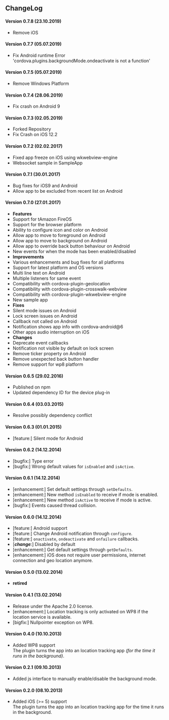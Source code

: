 ## ChangeLog

#### Version 0.7.8 (23.10.2019)

- Remove iOS

#### Version 0.7.7 (05.07.2019)

- Fix Android runtime Error 'cordova.plugins.backgroundMode.ondeactivate is not a function'

#### Version 0.7.5 (05.07.2019)

- Remove Windows Platform

#### Version 0.7.4 (28.06.2019)

- Fix crash on Android 9

#### Version 0.7.3 (02.05.2019)

- Forked Repository
- Fix Crash on iOS 12.2

#### Version 0.7.2 (02.02.2017)

- Fixed app freeze on iOS using wkwebview-engine
- Websocket sample in SampleApp

#### Version 0.7.1 (30.01.2017)

- Bug fixes for iOS9 and Android
- Allow app to be excluded from recent list on Android

#### Version 0.7.0 (27.01.2017)

- **Features**
- Support for tAmazon FireOS
- Support for the browser platform
- Ability to configure icon and color on Android
- Allow app to move to foreground on Android
- Allow app to move to background on Android
- Allow app to override back button behaviour on Android
- New events for when the mode has been enabled/disabled
- **Improvements**
- Various enhancements and bug fixes for all platforms
- Support for latest platform and OS versions
- Multi line text on Android
- Multiple listeners for same event
- Compatibility with cordova-plugin-geolocation
- Compatibility with cordova-plugin-crosswalk-webview
- Compatibility with cordova-plugin-wkwebview-engine
- New sample app
- **Fixes**
- Silent mode issues on Android
- Lock screen issues on Android
- Callback not called on Android
- Notification shows app info with cordova-android@6
- Other apps audio interruption on iOS
- **Changes**
- Deprecate event callbacks
- Notification not visible by default on lock screen
- Remove ticker property on Android
- Remove unexpected back button handler
- Remove support for wp8 platform

#### Version 0.6.5 (29.02.2016)

- Published on npm
- Updated dependency ID for the device plug-in

#### Version 0.6.4 (03.03.2015)

- Resolve possibly dependency conflict

#### Version 0.6.3 (01.01.2015)

- [feature:] Silent mode for Android

#### Version 0.6.2 (14.12.2014)

- [bugfix:] Type error
- [bugfix:] Wrong default values for `isEnabled` and `isActive`.

#### Version 0.6.1 (14.12.2014)

- [enhancement:] Set default settings through `setDefaults`.
- [enhancement:] New method `isEnabled` to receive if mode is enabled.
- [enhancement:] New method `isActive` to receive if mode is active.
- [bugfix:] Events caused thread collision.

#### Version 0.6.0 (14.12.2014)

- [feature:] Android support
- [feature:] Change Android notification through `configure`.
- [feature:] `onactivate`, `ondeactivate` and `onfailure` callbacks.
- [___change___:] Disabled by default
- [enhancement:] Get default settings through `getDefaults`.
- [enhancement:] iOS does not require user permissions, internet connection and geo location anymore.

#### Version 0.5.0 (13.02.2014)

- **retired**

#### Version 0.4.1 (13.02.2014)

- Release under the Apache 2.0 license.
- [enhancement:] Location tracking is only activated on WP8 if the location service is available.
- [bigfix:] Nullpointer exception on WP8.

#### Version 0.4.0 (10.10.2013)

- Added WP8 support<br>
  The plugin turns the app into an location tracking app _(for the time it runs in the background)_.

#### Version 0.2.1 (09.10.2013)

- Added js interface to manually enable/disable the background mode.

#### Version 0.2.0 (08.10.2013)

- Added iOS (>= 5) support<br>
  The plugin turns the app into an location tracking app for the time it runs in the background.
